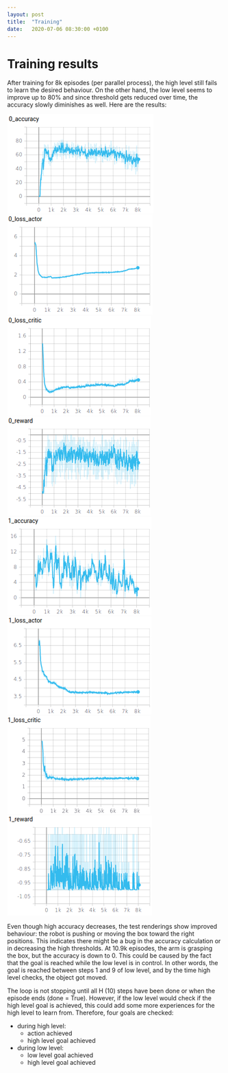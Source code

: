 ```yaml
---
layout: post
title:  "Training"
date:   2020-07-06 08:30:00 +0100
---
```

# Training results
After training for 8k episodes (per parallel process), the high level still fails to learn the desired behaviour. On the other hand, the low level seems to improve up to 80% and since threshold gets reduced over time, the accuracy slowly diminishes as well. Here are the results:

![Low level accuracy](/assets/Training/0_accuracy.png)
![Low level actor loss](/assets/Training/0_loss_actor.png)
![Low level critic loss](/assets/Training/0_loss_critic.png)
![Low level reward](/assets/Training/0_reward.png)
![High level accuracy](/assets/Training/1_accuracy.png)
![High level actor loss](/assets/Training/1_loss_actor.png)
![High level critic loss](/assets/Training/1_loss_critic.png)
![High level accuracy](/assets/Training/1_reward.png)

Even though high accuracy decreases, the test renderings show improved behaviour: the robot is pushing or moving the box toward the right positions. This indicates there might be a bug in the accuracy calculation or in decreasing the high thresholds. At 10.9k episodes, the arm is grasping the box, but the accuracy is down to 0. This could be caused by the fact that the goal is reached while the low level is in control. In other words, the goal is reached between steps 1 and 9 of low level, and by the time high level checks, the object got moved.

The loop is not stopping until all H (10) steps have been done or when the episode ends (done = True). However, if the low level would check if the high level goal is achieved, this could add some more experiences for the high level to learn from. Therefore, four goals are checked:
- during high level:
  - action achieved
  - high level goal achieved
- during low level:
  - low level goal achieved
  - high level goal achieved

